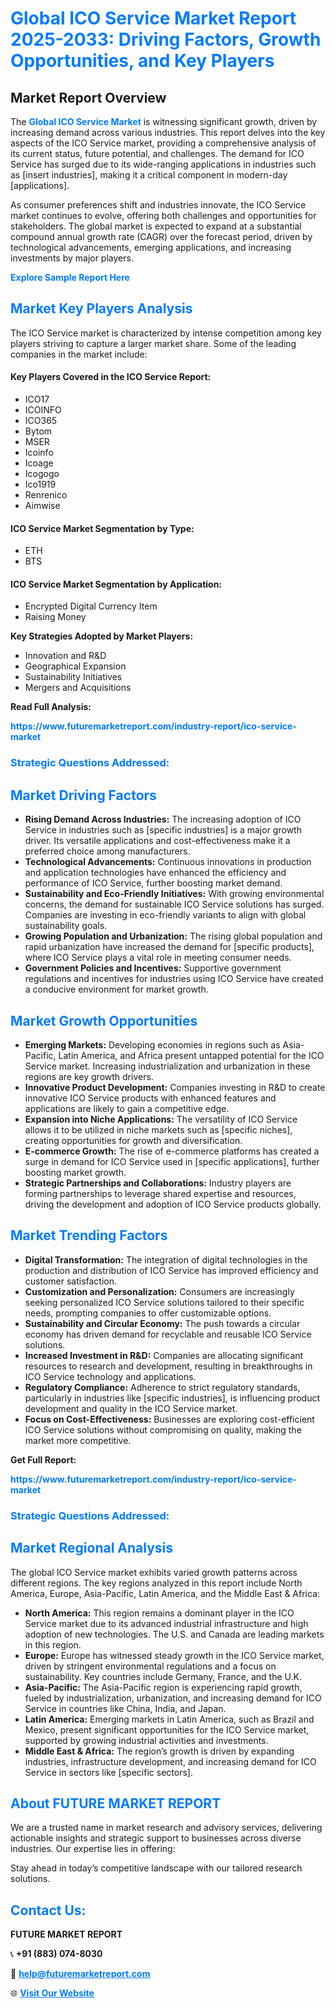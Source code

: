 <h1 style="color: #007BFF;">Global ICO Service Market Report 2025-2033: Driving Factors, Growth Opportunities, and Key Players</h1>

<section id="overview">
<h2>Market Report Overview</h2>
<p>The <a href="https://www.futuremarketreport.com/industry-report/ico-service-market" style="color: #007BFF; text-decoration: none;"><strong>Global ICO Service Market</strong></a> is witnessing significant growth, driven by increasing demand across various industries. This report delves into the key aspects of the ICO Service market, providing a comprehensive analysis of its current status, future potential, and challenges. The demand for ICO Service has surged due to its wide-ranging applications in industries such as [insert industries], making it a critical component in modern-day [applications].</p>
<p>As consumer preferences shift and industries innovate, the ICO Service market continues to evolve, offering both challenges and opportunities for stakeholders. The global market is expected to expand at a substantial compound annual growth rate (CAGR) over the forecast period, driven by technological advancements, emerging applications, and increasing investments by major players.</p>
</section>

<section id="overview">
<p><a href="https://www.futuremarketreport.com/request-sample/reportId=63921" style="color: #007BFF; text-decoration: none;"><strong>Explore Sample Report Here</strong></a></p>
</section>

<section id="key-players">
<h2 style="color: #007BFF;">Market Key Players Analysis</h2>
<p>The ICO Service market is characterized by intense competition among key players striving to capture a larger market share. Some of the leading companies in the market include:</p>
<h4>Key Players Covered in the ICO Service Report:</h4>
<ul><li>ICO17</li><li>ICOINFO</li><li>ICO365</li><li>Bytom</li><li>MSER</li><li>Icoinfo</li><li>Icoage</li><li>Icogogo</li><li>Ico1919</li><li>Renrenico</li><li>Aimwise</li></ul>
<h4>ICO Service Market Segmentation by Type:</h4>
<ul><li>ETH</li><li>BTS</li></ul>

<h4>ICO Service Market Segmentation by Application:</h4>
<ul><li>Encrypted Digital Currency Item</li><li>Raising Money</li></ul>
<p><strong>Key Strategies Adopted by Market Players:</strong></p>
<ul>
<li>Innovation and R&D</li>
<li>Geographical Expansion</li>
<li>Sustainability Initiatives</li>
<li>Mergers and Acquisitions</li>
</ul>
</section>

<section>
<p><strong>Read Full Analysis: </strong></p><a href="https://www.futuremarketreport.com/industry-report/ico-service-market" style="color: #007BFF; text-decoration: none;"><strong>https://www.futuremarketreport.com/industry-report/ico-service-market</strong></a>
<h3 style="color: #007BFF;">Strategic Questions Addressed:</h3>
</section>

<section id="driving-factors">
<h2 style="color: #007BFF;">Market Driving Factors</h2>
<ul>
<li><strong>Rising Demand Across Industries:</strong> The increasing adoption of ICO Service in industries such as [specific industries] is a major growth driver. Its versatile applications and cost-effectiveness make it a preferred choice among manufacturers.</li>
<li><strong>Technological Advancements:</strong> Continuous innovations in production and application technologies have enhanced the efficiency and performance of ICO Service, further boosting market demand.</li>
<li><strong>Sustainability and Eco-Friendly Initiatives:</strong> With growing environmental concerns, the demand for sustainable ICO Service solutions has surged. Companies are investing in eco-friendly variants to align with global sustainability goals.</li>
<li><strong>Growing Population and Urbanization:</strong> The rising global population and rapid urbanization have increased the demand for [specific products], where ICO Service plays a vital role in meeting consumer needs.</li>
<li><strong>Government Policies and Incentives:</strong> Supportive government regulations and incentives for industries using ICO Service have created a conducive environment for market growth.</li>
</ul>
</section>

<section id="growth-opportunities">
<h2 style="color: #007BFF;">Market Growth Opportunities</h2>
<ul>
<li><strong>Emerging Markets:</strong> Developing economies in regions such as Asia-Pacific, Latin America, and Africa present untapped potential for the ICO Service market. Increasing industrialization and urbanization in these regions are key growth drivers.</li>
<li><strong>Innovative Product Development:</strong> Companies investing in R&D to create innovative ICO Service products with enhanced features and applications are likely to gain a competitive edge.</li>
<li><strong>Expansion into Niche Applications:</strong> The versatility of ICO Service allows it to be utilized in niche markets such as [specific niches], creating opportunities for growth and diversification.</li>
<li><strong>E-commerce Growth:</strong> The rise of e-commerce platforms has created a surge in demand for ICO Service used in [specific applications], further boosting market growth.</li>
<li><strong>Strategic Partnerships and Collaborations:</strong> Industry players are forming partnerships to leverage shared expertise and resources, driving the development and adoption of ICO Service products globally.</li>
</ul>
</section>

<section id="trending-factors">
<h2 style="color: #007BFF;">Market Trending Factors</h2>
<ul>
<li><strong>Digital Transformation:</strong> The integration of digital technologies in the production and distribution of ICO Service has improved efficiency and customer satisfaction.</li>
<li><strong>Customization and Personalization:</strong> Consumers are increasingly seeking personalized ICO Service solutions tailored to their specific needs, prompting companies to offer customizable options.</li>
<li><strong>Sustainability and Circular Economy:</strong> The push towards a circular economy has driven demand for recyclable and reusable ICO Service solutions.</li>
<li><strong>Increased Investment in R&D:</strong> Companies are allocating significant resources to research and development, resulting in breakthroughs in ICO Service technology and applications.</li>
<li><strong>Regulatory Compliance:</strong> Adherence to strict regulatory standards, particularly in industries like [specific industries], is influencing product development and quality in the ICO Service market.</li>
<li><strong>Focus on Cost-Effectiveness:</strong> Businesses are exploring cost-efficient ICO Service solutions without compromising on quality, making the market more competitive.</li>
</ul>
</section>

<section>
<p><strong>Get Full Report: </strong></p><a href="https://www.futuremarketreport.com/industry-report/ico-service-market" style="color: #007BFF; text-decoration: none;"><strong>https://www.futuremarketreport.com/industry-report/ico-service-market</strong></a>
<h3 style="color: #007BFF;">Strategic Questions Addressed:</h3>
</section>


<section id="regional-analysis">
<h2 style="color: #007BFF;">Market Regional Analysis</h2>
<p>The global ICO Service market exhibits varied growth patterns across different regions. The key regions analyzed in this report include North America, Europe, Asia-Pacific, Latin America, and the Middle East & Africa:</p>
<ul>
<li><strong>North America:</strong> This region remains a dominant player in the ICO Service market due to its advanced industrial infrastructure and high adoption of new technologies. The U.S. and Canada are leading markets in this region.</li>
<li><strong>Europe:</strong> Europe has witnessed steady growth in the ICO Service market, driven by stringent environmental regulations and a focus on sustainability. Key countries include Germany, France, and the U.K.</li>
<li><strong>Asia-Pacific:</strong> The Asia-Pacific region is experiencing rapid growth, fueled by industrialization, urbanization, and increasing demand for ICO Service in countries like China, India, and Japan.</li>
<li><strong>Latin America:</strong> Emerging markets in Latin America, such as Brazil and Mexico, present significant opportunities for the ICO Service market, supported by growing industrial activities and investments.</li>
<li><strong>Middle East & Africa:</strong> The region’s growth is driven by expanding industries, infrastructure development, and increasing demand for ICO Service in sectors like [specific sectors].</li>
</ul>
</section>

<footer>
<h2 style="color: #007BFF;">About FUTURE MARKET REPORT</h2>
<p>We are a trusted name in market research and advisory services, delivering actionable insights and strategic support to businesses across diverse industries. Our expertise lies in offering:</p>

<p>Stay ahead in today’s competitive landscape with our tailored research solutions.</p>

<h2 style="color: #007BFF;">Contact Us:</h2>
<p><strong>FUTURE MARKET REPORT</strong></p>
<p>📞 <strong>+91 (883) 074-8030</strong></p>
<p>📧 <strong><a href="mailto:help@futuremarketreport.com" style="color: #007BFF;">help@futuremarketreport.com</a></strong></p>
<p>🌐 <strong><a href="https://www.futuremarketreport.com/" style="color: #007BFF;">Visit Our Website</a></strong></p>
</footer>
